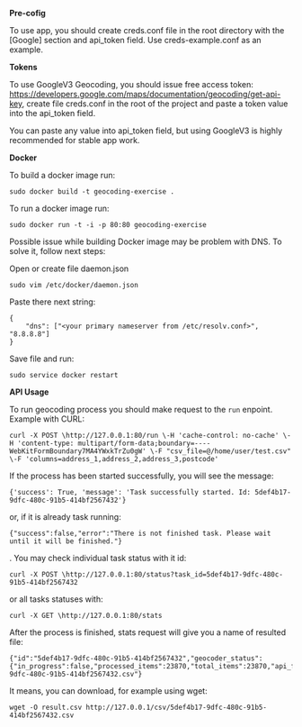 **Pre-cofig**

To use app, you should create creds.conf file in the root directory with the [Google] section and api_token field.
Use creds-example.conf as an example.

**Tokens**

To use GoogleV3 Geocoding, you should issue free access token: 
https://developers.google.com/maps/documentation/geocoding/get-api-key, create file creds.conf in the root of the project and paste
a token value into the api_token field. 

You can paste any value into api_token field, but using GoogleV3 is highly recommended for stable app work.

**Docker**

To build a docker image run:
```
sudo docker build -t geocoding-exercise .
```
To run a docker image run:
```
sudo docker run -t -i -p 80:80 geocoding-exercise
```

Possible issue while building Docker image may be problem with DNS. To solve it, follow next steps:

Open or create file daemon.json
```
sudo vim /etc/docker/daemon.json
```
Paste there next string:
```
{
    "dns": ["<your primary nameserver from /etc/resolv.conf>", "8.8.8.8"]
}
```
Save file and run:
```
sudo service docker restart
```


**API Usage**

To run geocoding process you should make request to the ``run`` enpoint. Example with CURL:
```
curl -X POST \http://127.0.0.1:80/run \-H 'cache-control: no-cache' \-H 'content-type: multipart/form-data;boundary=----WebKitFormBoundary7MA4YWxkTrZu0gW' \-F "csv_file=@/home/user/test.csv" \-F 'columns=address_1,address_2,address_3,postcode'
```
If the process has been started successfully, you will see the message:
```
{'success': True, 'message': 'Task successfully started. Id: 5def4b17-9dfc-480c-91b5-414bf2567432'}
```
or, if it is already task running:
```
{"success":false,"error":"There is not finished task. Please wait until it will be finished."}
```
.
You may check individual task status with it id:
```
curl -X POST \http://127.0.0.1:80/status?task_id=5def4b17-9dfc-480c-91b5-414bf2567432
```
or all tasks statuses with:
```
curl -X GET \http://127.0.0.1:80/stats
```

After the process is finished, stats request will give you a name of resulted file:
```
{"id":"5def4b17-9dfc-480c-91b5-414bf2567432","geocoder_status":{"in_progress":false,"processed_items":23870,"total_items":23870,"api_found_items":16998},"filepath":"./csv/5def4b17-9dfc-480c-91b5-414bf2567432.csv"}
```
It means, you can download, for example using wget:
```
wget -O result.csv http://127.0.0.1/csv/5def4b17-9dfc-480c-91b5-414bf2567432.csv
```